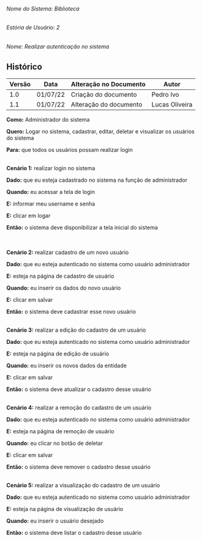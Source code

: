 

###### Nome do Sistema: Biblioteca
###### Estória de Usuário: 2
###### Nome: Realizar autenticação no sistema

## Histórico
|**Versão**|**Data**|**Alteração no Documento**|**Autor**|
|------|----|---------|-----|
|1.0|01/07/22|Criação do documento|Pedro Ivo|
|1.1|01/07/22|Alteração do documento|Lucas Oliveira|




**Como:** Administrador do sistema 

**Quero:** Logar no sistema, cadastrar, editar, deletar e visualizar os usuários do sistema 

**Para:** que todos os usuários possam realizar login 
<br>
<br>


**Cenário 1:** realizar login  no sistema

**Dado:** que eu esteja cadastrado no sistema na função de administrador 

**Quando:** eu acessar a tela de login

**E:** informar meu username e senha

**E:** clicar em logar

**Então:** o sistema deve disponibilizar a tela inicial do sistema<br>
<br>
<br>


**Cenário 2:** realizar cadastro de um novo usuário

**Dado:** que eu esteja autenticado no sistema como usuário administrador 

**E:** esteja na página de cadastro de usuário 

**Quando:** eu inserir os dados do novo usuário

**E:** clicar em salvar

**Então:** o sistema deve cadastrar esse novo usuário
<br>
<br>


**Cenário 3:** realizar a edição do cadastro de um usuário

**Dado:** que eu esteja autenticado no sistema como usuário administrador 

**E:** esteja na página de edição de usuário

**Quando:** eu inserir os novos dados da entidade

**E:** clicar em salvar

**Então:** o sistema deve atualizar o cadastro desse usuário
<br>
<br>


**Cenário 4:** realizar a remoção do cadastro de um usuário

**Dado:** que eu esteja autenticado no sistema como usuário administrador 

**E:** esteja na página de remoção de usuário

**Quando:** eu clicar no botão de deletar

**E:** clicar em salvar

**Então:** o sistema deve remover o cadastro desse usuário
<br>
<br>


**Cenário 5:** realizar a visualização do cadastro de um usuário

**Dado:** que eu esteja autenticado no sistema como usuário administrador 

**E:** esteja na página de visualização de usuário

**Quando:** eu inserir o usuário desejado

**Então:** o sistema deve listar o cadastro desse usuário

